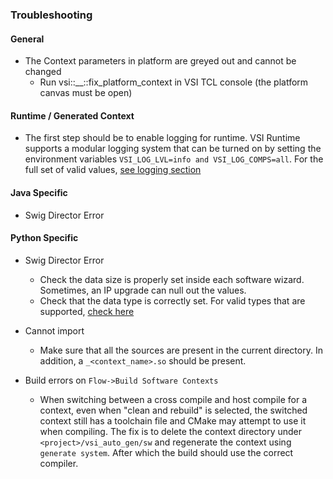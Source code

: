### Troubleshooting

#### General
- The Context parameters in platform are greyed out and cannot be changed
	- Run vsi::__::fix_platform_context in VSI TCL console (the platform canvas must be open)

#### Runtime / Generated Context
- The first step should be to enable logging for runtime. VSI Runtime supports a modular logging system that can be turned on by setting the environment variables `VSI_LOG_LVL=info and VSI_LOG_COMPS=all`. For the full set of valid values, [see logging section](/runtime/logging)

#### Java Specific

- Swig Director Error

#### Python Specific

- Swig Director Error
	- Check the data size is properly set inside each software wizard. Sometimes, an IP upgrade can null out the values.
	- Check that the data type is correctly set. For valid types that are supported, [check here](/runtime/sw_wizard)
- Cannot import <name of module>
	- Make sure that all the sources are present in the current directory. In addition, a `_<context_name>.so` should be present.

- Build errors on `Flow->Build Software Contexts`
	- When switching between a cross compile and host compile for a context, even when "clean and rebuild" is selected, the switched context still has a toolchain file and CMake may attempt to use it when compiling. The fix is to delete the context directory under `<project>/vsi_auto_gen/sw` and regenerate the context using `generate system`. After which the build should use the correct compiler.
